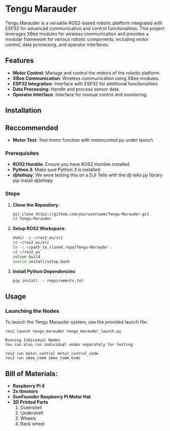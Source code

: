 # Tengu Marauder

Tengu Marauder is a versatile ROS2-based robotic platform integrated with ESP32 for advanced communication and control functionalities. This project leverages XBee modules for wireless communication and provides a modular framework for various robotic components, including motor control, data processing, and operator interfaces.

## Features
- **Motor Control**: Manage and control the motors of the robotic platform.
- **XBee Communication**: Wireless communication using XBee modules.
- **ESP32 Integration**: Interface with ESP32 for additional functionalities.
- **Data Processing**: Handle and process sensor data.
- **Operator Interface**: Interface for manual control and monitoring.

## Installation

## Reccommended
- **Motor Test**: Test motor function with motorcontrol.py under launch

### Prerequisites
- **ROS2 Humble**: Ensure you have ROS2 Humble installed.
- **Python 3**: Make sure Python 3 is installed.
- **djitellopy**: We were testing this on a DJI Tello with the dji tello py library pip install djitellopy

### Steps
1. **Clone the Repository**:
    ```bash
    git clone https://github.com/yourusername/Tengu-Marauder.git
    cd Tengu-Marauder
    ```

2. **Setup ROS2 Workspace**:
    ```bash
    mkdir -p ~/ros2_ws/src
    cd ~/ros2_ws/src
    ln -s ~/path_to_cloned_repo/Tengu-Marauder .
    cd ~/ros2_ws
    colcon build
    source install/setup.bash
    ```

3. **Install Python Dependencies**:
    ```bash
    pip install -r requirements.txt
    ```

## Usage

### Launching the Nodes
To launch the Tengu Marauder system, use the provided launch file:
```bash;
ros2 launch tengu_marauder tengu_marauder_launch.py

Running Individual Nodes
You can also run individual nodes separately for testing:

ros2 run motor_control motor_control_node
ros2 run xbee_comm xbee_comm_node
```

## Bill of Materials:
- **Raspberry Pi 4**
- **2x ttmotors**
- **SunFounder Raspberry Pi Motor Hat**
- **3D Printed Parts**
    1. Outershell
    2. Undershell
    3. Wheels
    4. Back wheel




